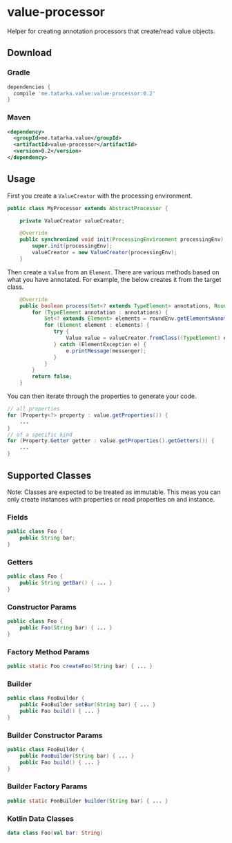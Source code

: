 # value-processor
Helper for creating annotation processors that create/read value objects.

## Download

### Gradle

```groovy
dependencies {
  compile 'me.tatarka.value:value-processor:0.2'
}
```

### Maven

```xml
<dependency>
  <groupId>me.tatarka.value</groupId>
  <artifactId>value-processor</artifactId>
  <version>0.2</version>
</dependency>
```

## Usage

First you create a `ValueCreator` with the processing environment.

```java
public class MyProcessor extends AbstractProcessor {

    private ValueCreator valueCreator;

    @Override
    public synchronized void init(ProcessingEnvironment processingEnv) {
        super.init(processingEnv);
        valueCreator = new ValueCreator(processingEnv);
    }
```

Then create a `Value` from an `Element`. There are various methods based on what you have annotated. For example, the below creates it from the target class.

```java
    @Override
    public boolean process(Set<? extends TypeElement> annotations, RoundEnvironment roundEnv) {
        for (TypeElement annotation : annotations) {
            Set<? extends Element> elements = roundEnv.getElementsAnnotatedWith(annotation);
            for (Element element : elements) {
               try {
                   Value value = valueCreator.fromClass((TypeElement) element);
               } catch (ElementException e) {
                   e.printMessage(messenger);
               }
            }
        }
        return false;
    }
```

You can then iterate through the properties to generate your code.

```java
// all properties
for (Property<?> property : value.getProperties()) {
    ...
}
// of a specific kind
for (Property.Getter getter : value.getProperties().getGetters()) {
    ...
}
```

## Supported Classes
Note: Classes are expected to be treated as immutable. This meas you can only create instances with properties or read properties on and instance.

### Fields
```java
public class Foo {
    public String bar;
}
```
### Getters
```java
public class Foo {
    public String getBar() { ... }
}
```
### Constructor Params
```java
public class Foo {
    public Foo(String bar) { ... }
}
```
### Factory Method Params
```java
public static Foo createFoo(String bar) { ... }
```
### Builder
```java
public class FooBuilder {
    public FooBuilder setBar(String bar) { ... }
    public Foo build() { ... }
}
```
### Builder Constructor Params
```java
public class FooBuilder {
    public FooBuilder(String bar) { ... }
    public Foo build() { ... }
}
```
### Builder Factory Params
```java
public static FooBuilder builder(String bar) { ... }
```
### Kotlin Data Classes
```kotlin
data class Foo(val bar: String)
```
